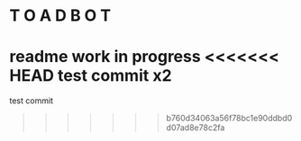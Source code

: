 # T O A D B O T

readme work in progress
<<<<<<< HEAD
test commit x2
=======
test commit
>>>>>>> b760d34063a56f78bc1e90ddbd0d07ad8e78c2fa
